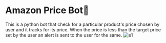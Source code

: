 # Amazon Price Bot🤖
This is a python bot that check for a particular product's price chosen by user and it tracks for its price. When the price is less than the target price set by the user an alert is sent to the user for the same.
![e1](https://user-images.githubusercontent.com/82574933/141248633-ed29b43a-8249-44fa-a87d-b34ac212a889.png)

